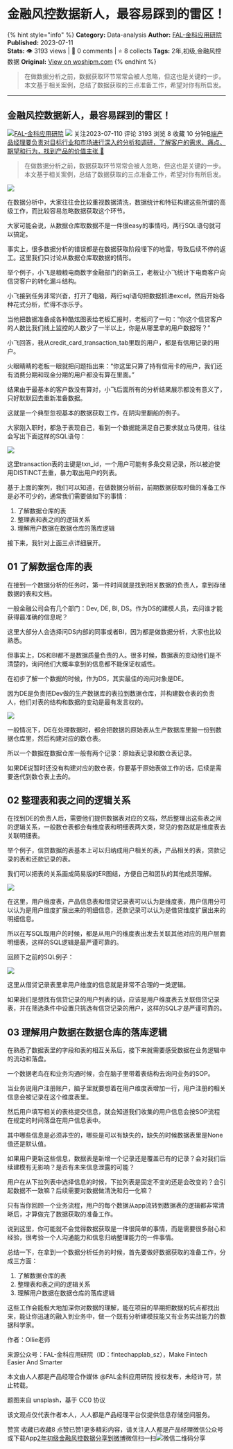 # 金融风控数据新人，最容易踩到的雷区！
{% hint style="info" %}
**Category:** Data-analysis
**Author:** [FAL-金科应用研院](https://www.woshipm.com/u/1123376)
**Published:** 2023-07-11  
**Stats:** 👁️ 3193 views | 💬 0 comments | ⭐ 8 collects
**Tags:** 2年,初级,金融风控数据
**Original:** [View on woshipm.com](https://www.woshipm.com/data-analysis/5864025.html)
{% endhint %}
> 在做数据分析之前，数据获取环节常常会被人忽略，但这也是关键的一步。本文基于相关案例，总结了数据获取的三点准备工作，希望对你有所启发。

---

## 金融风控数据新人，最容易踩到的雷区！

[![](https://static.woshipm.com/view/woshipm_api_def_20230421152424_6874.jpg?imageView2/1/w/72/h/72/q/100)](https://www.woshipm.com/u/1123376)[FAL-金科应用研院](https://www.woshipm.com/u/1123376) ![](https://static.woshipm.com/tag/1122_1@2x.png) 关注2023-07-110 评论 3193 浏览 8 收藏 10 分钟[B端产品经理要负责对目标行业和市场进行深入的分析和调研，了解客户的需求、痛点、期望和行为，找到产品的价值主张 🔗](https://ke.qidianla.com/courses/bcpm)

> 在做数据分析之前，数据获取环节常常会被人忽略，但这也是关键的一步。本文基于相关案例，总结了数据获取的三点准备工作，希望对你有所启发。

![](https://image.woshipm.com/2023/04/14/a1997136-da9e-11ed-aee8-00163e0b5ff3.png)

在数据分析中，大家往往会比较重视数据清洗，数据统计和特征构建这些所谓的高级工作，而比较容易忽略数据获取这个环节。

大家可能会说，从数据仓库取数据不是一件很easy的事情吗，两行SQL语句就可以搞定。

事实上，很多数据分析的错误都是在数据获取阶段埋下的地雷，导致后续不停的返工。这里我们只讨论从数据仓库取数据的情形。

举个例子，小飞是粮粮电商数字金融部门的新员工，老板让小飞统计下电商客户向信贷客户的转化漏斗结构。

小飞接到任务非常兴奋，打开了电脑，两行sql语句把数据抓进excel，然后开始各种花式分析，忙得不亦乐乎。

当他把数据准备成各种酷炫图表给老板汇报时，老板问了一句：”你这个信贷客户的人数比我们线上监控的人数少了一半以上，你是从哪里拿的用户数据呀？”

小飞回答，我从credit\_card\_transaction\_tab里取的用户，都是有信用记录的用户。

火眼睛睛的老板一眼就把问题指出来：“你这里只算了持有信用卡的用户，我们还有消费分期和现金分期的用户都没有算在里面。”

结果由于最基本的客户数没有算对，小飞后面所有的分析结果展示都没有意义了，只好默默回去重新准备数据。

这就是一个典型忽视基本的数据获取工作，在阴沟里翻船的例子。

大家刚入职时，都急于表现自己，看到一个数据能满足自己要求就立马使用，往往会写出下面这样的SQL语句：

![](https://image.woshipm.com/2023/07/11/51ebecbe-1f94-11ee-afb0-00163e0b5ff3.png)

这里transaction表的主键是txn\_id，一个用户可能有多条交易记录，所以被迫使用DISTINCT去重，暴力取出用户的列表。

基于上面的案列，我们可以知道，在做数据分析前，前期数据获取时做的准备工作是必不可少的，通常我们需要做如下的事情：

1.  了解数据仓库的表
2.  整理表和表之间的逻辑关系
3.  理解用户数据在数据仓库的落库逻辑

接下来，我针对上面三点详细展开。

## 01 了解数据仓库的表

在接到一个数据分析的任务时，第一件时间就是找到相关数据的负责人，拿到存储数据的表和文档。

一般金融公司会有几个部门：Dev, DE, BI, DS。作为DS的建模人员，去问谁才能获得最准确的信息呢？

这里大部分人会选择问DS内部的同事或者BI，因为都是做数据分析，大家也比较熟悉。

但事实上，DS和BI都不是数据质量负责的人。很多时候，数据表的变动他们是不清楚的，询问他们大概率拿到的信息都不能保证权威性。

在初步了解一个数据的时候，作为DS，其实最佳的询问对象是DE。

因为DE是负责把Dev做的生产数据库的表拉到数据仓库，并构建数仓表的负责人，他们对表的结构和数据的变动是最有发言权的。

![](https://image.woshipm.com/2023/07/11/5b46da58-1f94-11ee-9202-00163e0b5ff3.jpg)

一般情况下，DE在处理数据时，都会把数据的原始表从生产数据库里搬一份到数据仓库里，然后构建对应的数仓表。

所以一个数据在数据仓库一般有两个记录：原始表记录和数仓表记录。

如果DE说暂时还没有构建对应的数仓表，你要基于原始表做工作的话，后续是需要迭代到数仓表上去的。

## 02 整理表和表之间的逻辑关系

在找到DE的负责人后，需要他们提供数据表对应的文档，然后整理出这些表之间的逻辑关系，一般数仓表都会有维度表和明细表两大类，常见的套路就是维度表去关联明细表。

举个例子，信贷数据的表基本上可以归纳成用户相关的表，产品相关的表，贷款记录的表和还款记录的表。

我们可以把表的关系画成简易版的ER图结，方便自己和团队的其他成员理解。

![](https://image.woshipm.com/2023/07/11/6ce27aec-1f94-11ee-86eb-00163e0b5ff3.jpg)

在这里，用户维度表，产品信息表和借贷记录表可以认为是维度表，用户信用分可以认为是用户维度扩展出来的明细信息，还款记录可以认为是借贷维度扩展出来的明细信息。

所以在写SQL取用户的时候，都是从用户的维度表出发去关联其他对应的用户层面明细表，这样的SQL逻辑是最严谨可靠的。

回顾下之前的SQL例子：

![](https://image.woshipm.com/2023/07/11/711ee03c-1f94-11ee-afb0-00163e0b5ff3.png)

这里从借贷记录表里拿用户维度的信息就是非常不合理的一类逻辑。

如果我们是想找有信贷记录的用户列表的话，应该是用户维度表去关联借贷记录表，并在筛选条件中设置只挑选有信贷记录的用户，这样的SQL才是严谨可靠的。

## 03 理解用户数据在数据仓库的落库逻辑

在熟悉了数据表里的字段和表的相互关系后，接下来就需要感受数据在业务逻辑中的流动和落盘。

一个数据老鸟在和业务沟通时候，会在脑子里带着表结构去询问业务的SOP。

当业务说用户注册账户，脑子里就要想着在用户维度表增加一行，用户注册的相关信息会被记录在这个维度表里。

然后用户填写相关的表格提交信息，就会知道我们收集的用户信息会按SOP流程在规定的时间落盘在用户信息表中。

其中哪些信息是必须非空的，哪些是可以有缺失的，缺失的时候数据表里是None值还是默认值。

如果用户更新这些信息，数据表是新增一个记录还是覆盖已有的记录？会对我们后续建模有无影响？是否有未来信息泄露的可能？

用户在从下拉列表中选择信息的时候，下拉列表是固定不变的还是会改变的？会引起数据不一致嘛？后续需要对数据做清洗和归一化嘛？

只有当你回顾一个业务流程，用户的每个数据从app流转到数据表的逻辑都非常清晰后，才算做完了数据获取的准备工作。

说到这里，你可能就不会觉得数据获取是一件很简单的事情，而是需要很多耐心和经验，很考验一个人沟通能力和信息归纳整理能力的一件事情。

总结一下，在拿到一个数据分析任务的时候，首先要做好数据获取的准备工作，分成三方面：

1.  了解数据仓库的表
2.  整理表和表之间的逻辑关系
3.  理解用户数据在数据仓库的落库逻辑

这些工作会能极大地加深你对数据的理解，能在项目的早期把数据的坑点都找出来，能让你迅速的融入到业务中，做一个既有分析建模技能又有业务实战能力的数据科学家。

作者：Ollie老师

来源公众号：FAL-金科应用研院（ID：fintechapplab\_sz），Make Fintech Easier And Smarter

本文由人人都是产品经理合作媒体 @FAL金科应用研院 授权发布，未经许可，禁止转载。

题图来自 unsplash，基于 CC0 协议

该文观点仅代表作者本人，人人都是产品经理平台仅提供信息存储空间服务。

赞赏 收藏已收藏8 点赞已赞1更多精彩内容，请关注人人都是产品经理微信公众号或下载App[2年](https://www.woshipm.com/tag/2%e5%b9%b4)[初级](https://www.woshipm.com/tag/%e5%88%9d%e7%ba%a7)[金融风控数据](https://www.woshipm.com/tag/%e9%87%91%e8%9e%8d%e9%a3%8e%e6%8e%a7%e6%95%b0%e6%8d%ae)[分享到微博](https://service.weibo.com/share/share.php?appkey=2775287854&title=金融风控数据新人，最容易踩到的雷区！&url=https://www.woshipm.com/data-analysis/5864025.html&pic=https://image.woshipm.com/2023/04/14/a1997136-da9e-11ed-aee8-00163e0b5ff3.png)微信扫一扫![微信二维码](https://api.pwmqr.com/qrcode/create/?url=https://www.woshipm.com/data-analysis/5864025.html)分享